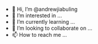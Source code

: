 - 👋 Hi, I’m @andrewjiabuling
- 👀 I’m interested in ...
- 🌱 I’m currently learning ...
- 💞️ I’m looking to collaborate on ...
- 📫 How to reach me ...

<!---
andrewjiabuling/andrewjiabuling is a ✨ special ✨ repository because its `README.md` (this file) appears on your GitHub profile.
You can click the Preview link to take a look at your changes.
--->
